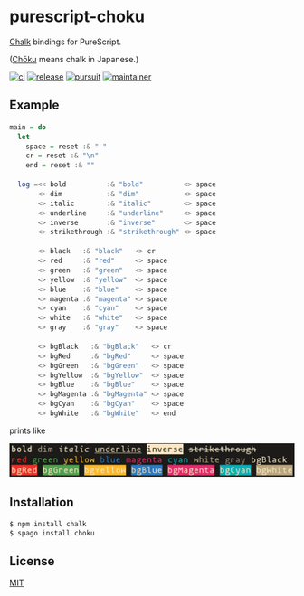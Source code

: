 # purescript-choku

[Chalk](https://github.com/chalk/chalk) bindings for PureScript.

([Chōku][9] means chalk in Japanese.)

[![ci][1]][2]
[![release][3]][4]
[![pursuit][5]][6]
[![maintainer][7]][8]

[1]: https://github.com/m15a/purescript-choku/actions/workflows/ci.yml/badge.svg
[2]: https://github.com/m15a/purescript-choku/actions/workflows/ci.yml
[3]: https://img.shields.io/github/release/m15a/purescript-choku.svg
[4]: https://github.com/m15a/purescript-choku/releases
[5]: https://pursuit.purescript.org/packages/purescript-choku/badge
[6]: https://pursuit.purescript.org/packages/purescript-choku
[7]: https://img.shields.io/badge/maintainer-m15a-teal.svg
[8]: https://github.com/m15a/
[9]: https://en.wiktionary.org/wiki/%E3%83%81%E3%83%A7%E3%83%BC%E3%82%AF

## Example

```purescript
main = do
  let
    space = reset :& " "
    cr = reset :& "\n"
    end = reset :& ""

  log =<< bold          :& "bold"          <> space
       <> dim           :& "dim"           <> space
       <> italic        :& "italic"        <> space
       <> underline     :& "underline"     <> space
       <> inverse       :& "inverse"       <> space
       <> strikethrough :& "strikethrough" <> space

       <> black   :& "black"   <> cr
       <> red     :& "red"     <> space
       <> green   :& "green"   <> space
       <> yellow  :& "yellow"  <> space
       <> blue    :& "blue"    <> space
       <> magenta :& "magenta" <> space
       <> cyan    :& "cyan"    <> space
       <> white   :& "white"   <> space
       <> gray    :& "gray"    <> space

       <> bgBlack   :& "bgBlack"   <> cr
       <> bgRed     :& "bgRed"     <> space
       <> bgGreen   :& "bgGreen"   <> space
       <> bgYellow  :& "bgYellow"  <> space
       <> bgBlue    :& "bgBlue"    <> space
       <> bgMagenta :& "bgMagenta" <> space
       <> bgCyan    :& "bgCyan"    <> space
       <> bgWhite   :& "bgWhite"   <> end
```

prints like

![Example](_assets/example.png)

## Installation

```console
$ npm install chalk
$ spago install choku
```

## License

[MIT](LICENSE)

